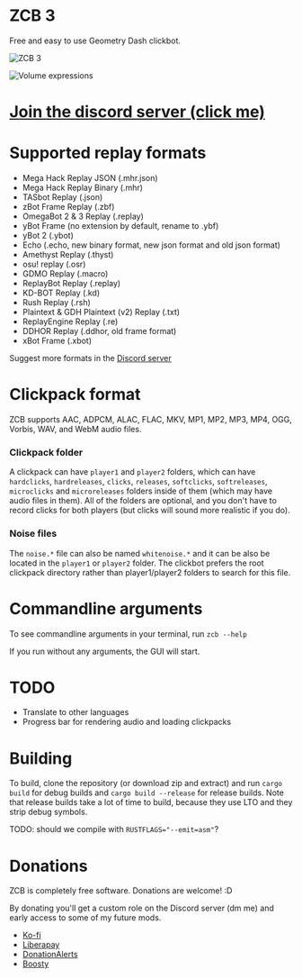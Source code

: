 # ZCB 3

Free and easy to use Geometry Dash clickbot.

![ZCB 3](https://github.com/zeozeozeo/zcb3/blob/master/screenshots/0.png?raw=true)

![Volume expressions](https://github.com/zeozeozeo/zcb3/raw/master/screenshots/1.png?raw=true)

# [Join the discord server (click me)](https://discord.gg/b4kBQyXYZT)

# Supported replay formats

* Mega Hack Replay JSON (.mhr.json)
* Mega Hack Replay Binary (.mhr)
* TASbot Replay (.json)
* zBot Frame Replay (.zbf)
* OmegaBot 2 & 3 Replay (.replay)
* yBot Frame (no extension by default, rename to .ybf)
* yBot 2 (.ybot)
* Echo (.echo, new binary format, new json format and old json format)
* Amethyst Replay (.thyst)
* osu! replay (.osr)
* GDMO Replay (.macro)
* ReplayBot Replay (.replay)
* KD-BOT Replay (.kd)
* Rush Replay (.rsh)
* Plaintext & GDH Plaintext (v2) Replay (.txt)
* ReplayEngine Replay (.re)
* DDHOR Replay (.ddhor, old frame format)
* xBot Frame (.xbot)

Suggest more formats in the [Discord server](https://discord.gg/b4kBQyXYZT)

# Clickpack format

ZCB supports AAC, ADPCM, ALAC, FLAC, MKV, MP1, MP2, MP3, MP4, OGG, Vorbis, WAV, and WebM audio files.

### Clickpack folder

A clickpack can have `player1` and `player2` folders, which can have `hardclicks`, `hardreleases`, `clicks`, `releases`, `softclicks`, `softreleases`, `microclicks` and `microreleases` folders inside of them (which may have audio files in them). All of the folders are optional, and you don't have to record clicks for both players (but clicks will sound more realistic if you do).

### Noise files

The `noise.*` file can also be named `whitenoise.*` and it can be also be located in the `player1` or `player2` folder. The clickbot prefers the root clickpack directory rather than player1/player2 folders to search for this file.

# Commandline arguments

To see commandline arguments in your terminal, run `zcb --help`

If you run without any arguments, the GUI will start.

# TODO

* Translate to other languages
* Progress bar for rendering audio and loading clickpacks

# Building

To build, clone the repository (or download zip and extract) and run `cargo build` for debug builds and `cargo build --release` for release builds. Note that release builds take a lot of time to build, because they use LTO and they strip debug symbols.

TODO: should we compile with `RUSTFLAGS="--emit=asm"`?

# Donations 

ZCB is completely free software. Donations are welcome! :D

By donating you'll get a custom role on the Discord server (dm me) and early access to some of my future mods.

* [Ko-fi](https://ko-fi.com/zeozeozeo)
* [Liberapay](https://liberapay.com/zeo)
* [DonationAlerts](https://donationalerts.com/r/zeozeozeo)
* [Boosty](https://boosty.to/zeozeozeo/donate)
